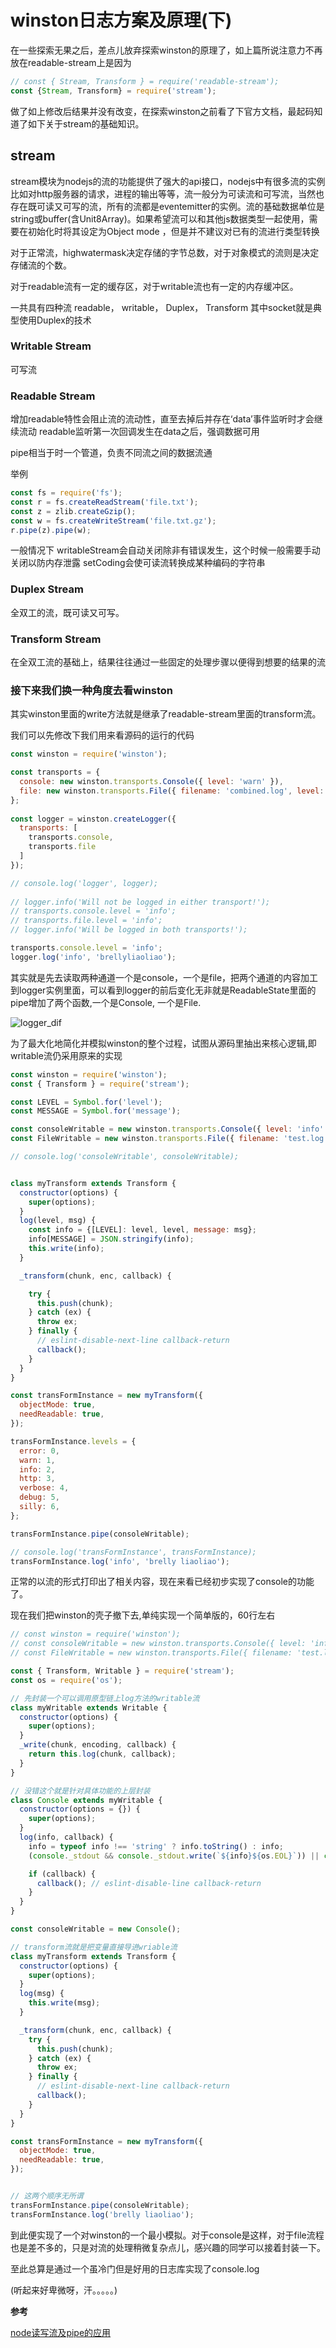 # winston日志方案及原理(下)

在一些探索无果之后，差点儿放弃探索winston的原理了，如上篇所说注意力不再放在readable-stream上是因为

```js
// const { Stream, Transform } = require('readable-stream');
const {Stream, Transform} = require('stream');
```

做了如上修改后结果并没有改变，在探索winston之前看了下官方文档，最起码知道了如下关于stream的基础知识。

## stream

stream模块为nodejs的流的功能提供了强大的api接口，nodejs中有很多流的实例比如对http服务器的请求，进程的输出等等，流一般分为可读流和可写流，当然也存在既可读又可写的流，所有的流都是eventemitter的实例。流的基础数据单位是string或buffer(含Unit8Array)。如果希望流可以和其他js数据类型一起使用，需要在初始化时将其设定为Object mode ，但是并不建议对已有的流进行类型转换

对于正常流，highwatermask决定存储的字节总数，对于对象模式的流则是决定存储流的个数。

对于readable流有一定的缓存区，对于writable流也有一定的内存缓冲区。

一共具有四种流
readable，
writable，
Duplex，
Transform
其中socket就是典型使用Duplex的技术


### Writable Stream

可写流

### Readable Stream

增加readable特性会阻止流的流动性，直至去掉后并存在‘data’事件监听时才会继续流动
readable监听第一次回调发生在data之后，强调数据可用

pipe相当于时一个管道，负责不同流之间的数据流通

举例

```js
const fs = require('fs');
const r = fs.createReadStream('file.txt');
const z = zlib.createGzip();
const w = fs.createWriteStream('file.txt.gz');
r.pipe(z).pipe(w);
```

一般情况下 writableStream会自动关闭除非有错误发生，这个时候一般需要手动关闭以防内存泄露
setCoding会使可读流转换成某种编码的字符串

### Duplex Stream

全双工的流，既可读又可写。

### Transform Stream

在全双工流的基础上，结果往往通过一些固定的处理步骤以便得到想要的结果的流


### 接下来我们换一种角度去看winston

其实winston里面的write方法就是继承了readable-stream里面的transform流。

我们可以先修改下我们用来看源码的运行的代码

```js
const winston = require('winston');

const transports = {
  console: new winston.transports.Console({ level: 'warn' }),
  file: new winston.transports.File({ filename: 'combined.log', level: 'error' })
};
 
const logger = winston.createLogger({
  transports: [
    transports.console,
    transports.file
  ]
});

// console.log('logger', logger);
 
// logger.info('Will not be logged in either transport!');
// transports.console.level = 'info';
// transports.file.level = 'info';
// logger.info('Will be logged in both transports!');

transports.console.level = 'info';
logger.log('info', 'brellyliaoliao');
```

其实就是先去读取两种通道一个是console，一个是file，把两个通道的内容加工到logger实例里面，可以看到logger的前后变化无非就是ReadableState里面的pipe增加了两个函数,一个是Console, 一个是File.

![logger_dif](./logger_dif.png)

为了最大化地简化并模拟winston的整个过程，试图从源码里抽出来核心逻辑,即writable流仍采用原来的实现

```js
const winston = require('winston');
const { Transform } = require('stream');

const LEVEL = Symbol.for('level');
const MESSAGE = Symbol.for('message');

const consoleWritable = new winston.transports.Console({ level: 'info' });
const FileWritable = new winston.transports.File({ filename: 'test.log', level: 'info' });

// console.log('consoleWritable', consoleWritable);


class myTransform extends Transform {
  constructor(options) {
    super(options);
  }
  log(level, msg) {
    const info = {[LEVEL]: level, level, message: msg};
    info[MESSAGE] = JSON.stringify(info);
    this.write(info);
  }

  _transform(chunk, enc, callback) {

    try {
      this.push(chunk);
    } catch (ex) {
      throw ex;
    } finally {
      // eslint-disable-next-line callback-return
      callback();
    }
  }
}

const transFormInstance = new myTransform({
  objectMode: true,
  needReadable: true,
});

transFormInstance.levels = {
  error: 0,
  warn: 1,
  info: 2,
  http: 3,
  verbose: 4,
  debug: 5,
  silly: 6,
};

transFormInstance.pipe(consoleWritable);

// console.log('transFormInstance', transFormInstance);
transFormInstance.log('info', 'brelly liaoliao');

```

正常的以流的形式打印出了相关内容，现在来看已经初步实现了console的功能了。

现在我们把winston的壳子撤下去,单纯实现一个简单版的，60行左右

```js
// const winston = require('winston');
// const consoleWritable = new winston.transports.Console({ level: 'info' });
// const FileWritable = new winston.transports.File({ filename: 'test.log', level: 'info' });

const { Transform, Writable } = require('stream');
const os = require('os');

// 先封装一个可以调用原型链上log方法的writable流
class myWritable extends Writable {
  constructor(options) {
    super(options);
  }
  _write(chunk, encoding, callback) {
    return this.log(chunk, callback);
  }
}

// 没错这个就是针对具体功能的上层封装
class Console extends myWritable {
  constructor(options = {}) {
    super(options);
  }
  log(info, callback) {
    info = typeof info !== 'string' ? info.toString() : info;
    (console._stdout && console._stdout.write(`${info}${os.EOL}`)) || console.log(info);

    if (callback) {
      callback(); // eslint-disable-line callback-return
    }
  }
}

const consoleWritable = new Console();

// transform流就是把变量直接导进wriable流
class myTransform extends Transform {
  constructor(options) {
    super(options);
  }
  log(msg) {
    this.write(msg);
  }

  _transform(chunk, enc, callback) {
    try {
      this.push(chunk);
    } catch (ex) {
      throw ex;
    } finally {
      // eslint-disable-next-line callback-return
      callback();
    }
  }
}

const transFormInstance = new myTransform({
  objectMode: true,
  needReadable: true,
});


// 这两个顺序无所谓
transFormInstance.pipe(consoleWritable);
transFormInstance.log('brelly liaoliao');

```

到此便实现了一个对winston的一个最小模拟。对于console是这样，对于file流程也是差不多的，只是对流的处理稍微复杂点儿，感兴趣的同学可以接着封装一下。

至此总算是通过一个虽冷门但是好用的日志库实现了console.log

(听起来好卑微呀，汗。。。。。)


**参考**

[node读写流及pipe的应用](https://blog.csdn.net/qq_41681675/article/details/80943782?utm_source=blogxgwz0)